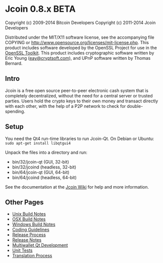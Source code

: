 Jcoin 0.8.x BETA
====================

Copyright (c) 2009-2014 Bitcoin Developers
Copyright (c) 2011-2014 Jcoin Developers

Distributed under the MIT/X11 software license, see the accompanying
file COPYING or http://www.opensource.org/licenses/mit-license.php.
This product includes software developed by the OpenSSL Project for use in the [OpenSSL Toolkit](http://www.openssl.org/). This product includes
cryptographic software written by Eric Young ([eay@cryptsoft.com](mailto:eay@cryptsoft.com)), and UPnP software written by Thomas Bernard.


Intro
---------------------
Jcoin is a free open source peer-to-peer electronic cash system that is
completely decentralized, without the need for a central server or trusted
parties.  Users hold the crypto keys to their own money and transact directly
with each other, with the help of a P2P network to check for double-spending.


Setup
---------------------
You need the Qt4 run-time libraries to run Jcoin-Qt. On Debian or Ubuntu:
	`sudo apt-get install libqtgui4`

Unpack the files into a directory and run:

- bin/32/jcoin-qt (GUI, 32-bit)
- bin/32/jcoind (headless, 32-bit)
- bin/64/jcoin-qt (GUI, 64-bit)
- bin/64/jcoind (headless, 64-bit)

See the documentation at the [Jcoin Wiki](http://jcoin.info)
for help and more information.


Other Pages
---------------------
- [Unix Build Notes](build-unix.md)
- [OSX Build Notes](build-osx.md)
- [Windows Build Notes](build-msw.md)
- [Coding Guidelines](coding.md)
- [Release Process](release-process.md)
- [Release Notes](release-notes.md)
- [Multiwallet Qt Development](multiwallet-qt.md)
- [Unit Tests](unit-tests.md)
- [Translation Process](translation_process.md)
